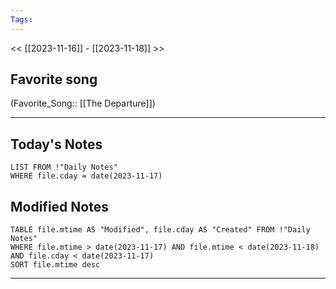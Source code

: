 ```yaml
---
Tags:
---
```

<< [[2023-11-16]] - [[2023-11-18]] >>
## Favorite song
(Favorite_Song:: [[The Departure]])

___
## Today's Notes
```dataview
LIST FROM !"Daily Notes"
WHERE file.cday = date(2023-11-17)
```
## Modified Notes
```dataview
TABLE file.mtime AS "Modified", file.cday AS "Created" FROM !"Daily Notes" 
WHERE file.mtime > date(2023-11-17) AND file.mtime < date(2023-11-18) AND file.cday < date(2023-11-17)
SORT file.mtime desc
```
___
